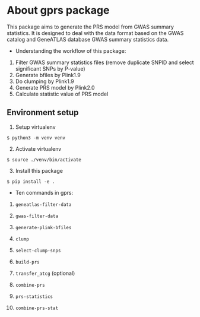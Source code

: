 # About gprs package
This package aims to generate the PRS model from GWAS summary statistics. 
It is designed to deal with the data format based on the GWAS catalog and GeneATLAS database GWAS summary statistics data.

- Understanding the workflow of this package:

1. Filter GWAS summary statistics files (remove duplicate SNPID and select significant SNPs by P-value)
2. Generate bfiles by Plink1.9
3. Do clumping by Plink1.9
4. Generate PRS model by Plink2.0
5. Calculate statistic value of PRS model

## Environment setup

1. Setup virtualenv

```shell
$ python3 -m venv venv
```

2. Activate virtualenv

```shell
$ source ./venv/bin/activate
```

3. Install this package

```shell
$ pip install -e .
```

- Ten commands in gprs:

1. `geneatlas-filter-data`

2. `gwas-filter-data`

3. `generate-plink-bfiles`

4. `clump`

5. `select-clump-snps`  

6. `build-prs`

7. `transfer_atcg` (optional)

8. `combine-prs`

9. `prs-statistics`

10. `combine-prs-stat`